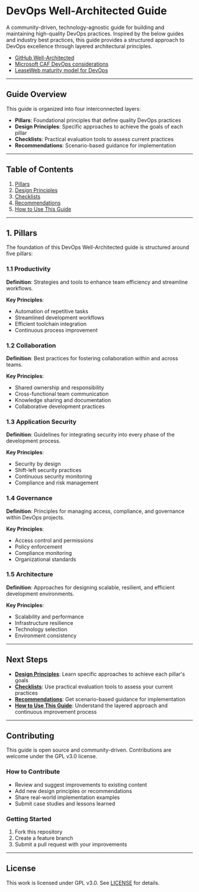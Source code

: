 # DevOps Well-Architected Guide

A community-driven, technology-agnostic guide for building and maintaining high-quality DevOps practices. Inspired by the below guides and industry best practices, this guide provides a structured approach to DevOps excellence through layered architectural principles. 

* [GitHub Well-Architected](https://wellarchitected.github.com)
* [Microsoft CAF DevOps considerations](https://learn.microsoft.com/en-us/azure/cloud-adoption-framework/ready/considerations/devops-principles-and-practices) 
* [ LeaseWeb maturity model for DevOps](https://github.com/leaseweb/devops-maturity-model)

---

## Guide Overview

This guide is organized into four interconnected layers:

- **Pillars**: Foundational principles that define quality DevOps practices
- **Design Principles**: Specific approaches to achieve the goals of each pillar  
- **Checklists**: Practical evaluation tools to assess current practices
- **Recommendations**: Scenario-based guidance for implementation

---

## Table of Contents

1. [Pillars](#1-pillars)
2. [Design Principles](design-principles.md)
3. [Checklists](checklists.md)
4. [Recommendations](recommendations.md)
5. [How to Use This Guide](how-to-use.md)

---

## 1. Pillars

The foundation of this DevOps Well-Architected guide is structured around five pillars:

### 1.1 Productivity

**Definition**: Strategies and tools to enhance team efficiency and streamline workflows.

**Key Principles**:
- Automation of repetitive tasks
- Streamlined development workflows
- Efficient toolchain integration
- Continuous process improvement

### 1.2 Collaboration

**Definition**: Best practices for fostering collaboration within and across teams.

**Key Principles**:
- Shared ownership and responsibility
- Cross-functional team communication
- Knowledge sharing and documentation
- Collaborative development practices

### 1.3 Application Security

**Definition**: Guidelines for integrating security into every phase of the development process.

**Key Principles**:
- Security by design
- Shift-left security practices
- Continuous security monitoring
- Compliance and risk management

### 1.4 Governance

**Definition**: Principles for managing access, compliance, and governance within DevOps projects.

**Key Principles**:
- Access control and permissions
- Policy enforcement
- Compliance monitoring
- Organizational standards

### 1.5 Architecture

**Definition**: Approaches for designing scalable, resilient, and efficient development environments.

**Key Principles**:
- Scalability and performance
- Infrastructure resilience
- Technology selection
- Environment consistency

---

## Next Steps

- **[Design Principles](design-principles.md)**: Learn specific approaches to achieve each pillar's goals
- **[Checklists](checklists.md)**: Use practical evaluation tools to assess your current practices  
- **[Recommendations](recommendations.md)**: Get scenario-based guidance for implementation
- **[How to Use This Guide](how-to-use.md)**: Understand the layered approach and continuous improvement process

---

## Contributing

This guide is open source and community-driven. Contributions are welcome under the GPL v3.0 license. 

### How to Contribute
- Review and suggest improvements to existing content
- Add new design principles or recommendations
- Share real-world implementation examples
- Submit case studies and lessons learned

### Getting Started
1. Fork this repository
2. Create a feature branch
3. Submit a pull request with your improvements

---

## License

This work is licensed under GPL v3.0. See [LICENSE](LICENSE) for details.
